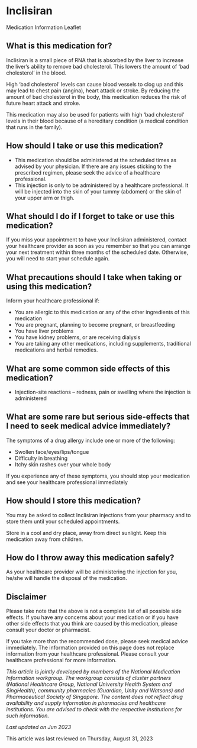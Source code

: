 # Inclisiran

Medication Information Leaflet

What is this medication for?
----------------------------

Inclisiran is a small piece of RNA that is absorbed by the liver to increase the liver’s ability to remove bad cholesterol. This lowers the amount of ‘bad cholesterol’ in the blood.

High ‘bad cholesterol’ levels can cause blood vessels to clog up and this may lead to chest pain (angina), heart attack or stroke. By reducing the amount of bad cholesterol in the body, this medication reduces the risk of future heart attack and stroke.

This medication may also be used for patients with high ‘bad cholesterol’ levels in their blood because of a hereditary condition (a medical condition that runs in the family).

How should I take or use this medication?
-----------------------------------------

* This medication should be administered at the scheduled times as advised by your physician. If there are any issues sticking to the prescribed regimen, please seek the advice of a healthcare professional.
* This injection is only to be administered by a healthcare professional. It will be injected into the skin of your tummy (abdomen) or the skin of your upper arm or thigh.

What should I do if I forget to take or use this medication?
------------------------------------------------------------

If you miss your appointment to have your Inclisiran administered, contact your healthcare provider as soon as you remember so that you can arrange your next treatment within three months of the scheduled date. Otherwise, you will need to start your schedule again.

What precautions should I take when taking or using this medication?
--------------------------------------------------------------------

Inform your healthcare professional if:

* You are allergic to this medication or any of the other ingredients of this medication
* You are pregnant, planning to become pregnant, or breastfeeding
* You have liver problems
* You have kidney problems, or are receiving dialysis
* You are taking any other medications, including supplements, traditional medications and herbal remedies.

What are some common side effects of this medication?
-----------------------------------------------------

* Injection-site reactions – redness, pain or swelling where the injection is administered

What are some rare but serious side-effects that I need to seek medical advice immediately?
-------------------------------------------------------------------------------------------

The symptoms of a drug allergy include one or more of the following:

* Swollen face/eyes/lips/tongue
* Difficulty in breathing
* Itchy skin rashes over your whole body

If you experience any of these symptoms, you should stop your medication and see your healthcare professional immediately

How should I store this medication?
-----------------------------------

You may be asked to collect Inclisiran injections from your pharmacy and to store them until your scheduled appointments.

Store in a cool and dry place, away from direct sunlight. Keep this medication away from children.

How do I throw away this medication safely?
-------------------------------------------

As your healthcare provider will be administering the injection for you, he/she will handle the disposal of the medication.

Disclaimer
----------

Please take note that the above is not a complete list of all possible side effects. If you have any concerns about your medication or if you have other side effects that you think are caused by this medication, please consult your doctor or pharmacist.

If you take more than the recommended dose, please seek medical advice immediately. The information provided on this page does not replace information from your healthcare professional. Please consult your healthcare professional for more information.

*This article is jointly developed by members of the National Medication Information workgroup. The workgroup consists of cluster partners (National Healthcare Group, National University Health System and SingHealth), community pharmacies (Guardian, Unity and Watsons) and Pharmaceutical Society of Singapore. The content does not reflect drug availability and supply information in pharmacies and healthcare institutions. You are advised to check with the respective institutions for such information.*

*Last updated on Jun 2023*

This article was last reviewed on
Thursday, August 31, 2023